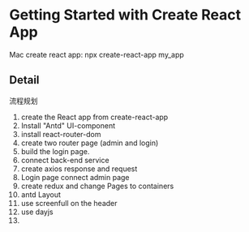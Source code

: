 # Getting Started with Create React App

Mac create react app:
  npx create-react-app my_app

## Detail
流程规划
1. create the React app from create-react-app
2. Install "Antd" UI-component
3. install react-router-dom
4. create two router page (admin and login)
5. build the login page.
6. connect back-end service
7. create axios response and request
8. Login page connect admin page
9. create redux and change Pages to containers
10. antd Layout
11. use screenfull on the header
12. use dayjs
13. 